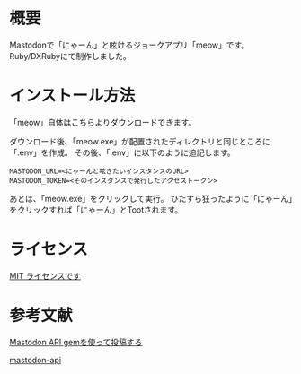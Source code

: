 # 概要

Mastodonで「にゃーん」と呟けるジョークアプリ「meow」です。
Ruby/DXRubyにて制作しました。

# インストール方法

「meow」自体はこちらよりダウンロードできます。

ダウンロード後、「meow.exe」が配置されたディレクトリと同じところに「.env」を作成。
その後、「.env」に以下のように追記します。

```
MASTODON_URL=<にゃーんと呟きたいインスタンスのURL>
MASTODON_TOKEN=<そのインスタンスで発行したアクセストークン>
```

あとは、「meow.exe」をクリックして実行。
ひたすら狂ったように「にゃーん」をクリックすれば「にゃーん」とTootされます。

# ライセンス
[MIT ライセンスです](./LICENSE)

# 参考文献

[Mastodon API gemを使って投稿する](https://qiita.com/takahashim/items/a8c0eb3a75d366cfe87b)

[mastodon-api](https://www.rubydoc.info/gems/mastodon-api)
